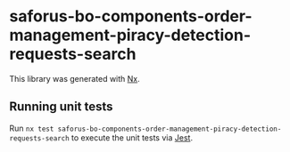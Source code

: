 # saforus-bo-components-order-management-piracy-detection-requests-search

This library was generated with [Nx](https://nx.dev).

## Running unit tests

Run `nx test saforus-bo-components-order-management-piracy-detection-requests-search` to execute the unit tests via [Jest](https://jestjs.io).
